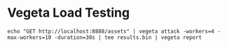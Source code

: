 # Vegeta Load Testing
`echo "GET http://localhost:8888/assets" | vegeta attack -workers=4 -max-workers=10 -duration=30s | tee results.bin | vegeta report`
